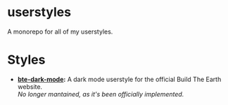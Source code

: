 # userstyles

A monorepo for all of my userstyles.

# Styles

- **[bte-dark-mode](https://github.com/cAttte/userstyles/tree/master/styles/bte-dark-mode):**
A dark mode userstyle for the official Build The Earth website.  
*No longer mantained, as it's been officially implemented.*